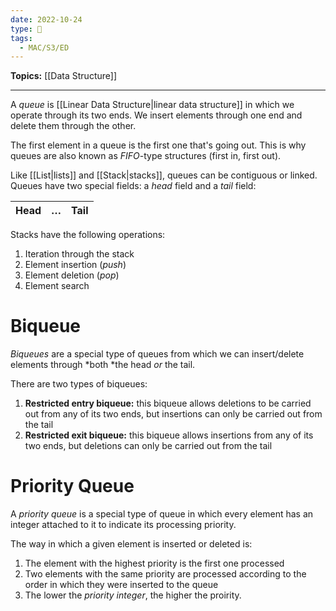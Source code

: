 ```yaml
---
date: 2022-10-24
type: 🧠
tags:
  - MAC/S3/ED
---
```


**Topics:** [[Data Structure]]

---

A _queue_ is [[Linear Data Structure|linear data structure]] in which we operate through its two ends. We insert elements through one end and delete them through the other.

The first element in a queue is the first one that's going out. This is why queues are also known as _FIFO_-type structures (first in, first out).

Like [[List|lists]] and [[Stack|stacks]], queues can be contiguous or linked. Queues have two special fields: a _head_ field and a _tail_ field:

| Head | …   | Tail |
| ---- | --- | ---- |

Stacks have the following operations:

1. Iteration through the stack
2. Element insertion (_push_)
3. Element deletion (_pop_)
4. Element search

# Biqueue

_Biqueues_ are a special type of queues from which we can insert/delete elements through *both *the head _or_ the tail.

There are two types of biqueues:

1. **Restricted entry biqueue:** this biqueue allows deletions to be carried out from any of its two ends, but insertions can only be carried out from the tail
2. **Restricted exit biqueue:** this biqueue allows insertions from any of its two ends, but deletions can only be carried out from the tail
# Priority Queue

A _priority queue_ is a special type of queue in which every element has an integer attached to it to indicate its processing priority.

The way in which a given element is inserted or deleted is:

1. The element with the highest priority is the first one processed
2. Two elements with the same priority are processed according to the order in which they were inserted to the queue
3. The lower the _priority integer_, the higher the proirity.
